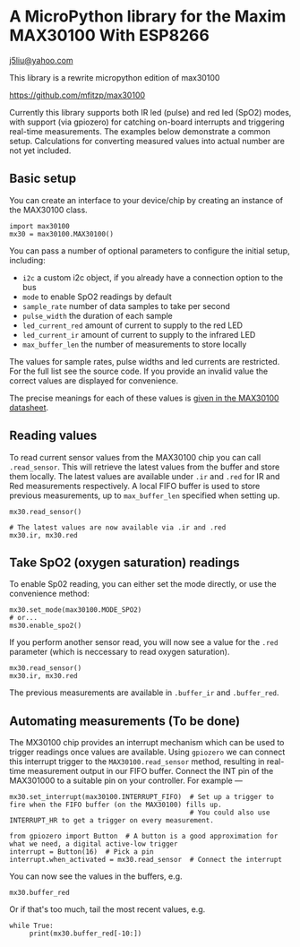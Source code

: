 # A MicroPython library for the Maxim MAX30100 With ESP8266

j5liu@yahoo.com

This library is a rewrite micropython edition  of max30100

https://github.com/mfitzp/max30100

Currently this library supports both IR led (pulse) and red led (SpO2) modes, with support (via gpiozero) for
catching on-board interrupts and triggering real-time measurements. The examples below demonstrate a common setup.
Calculations for converting measured values into actual number are not yet included.

## Basic setup

You can create an interface to your device/chip by creating an instance of the MAX30100 class.

    import max30100
    mx30 = max30100.MAX30100()

You can pass a number of optional parameters to configure the initial setup, including:

- `i2c` a custom i2c object, if you already have a connection option to the bus
- `mode` to enable SpO2 readings by default
- `sample_rate` number of data samples to take per second
- `pulse_width` the duration of each sample
- `led_current_red` amount of current to supply to the red LED
- `led_current_ir` amount of current to supply to the infrared LED
- `max_buffer_len` the number of measurements to store locally

The values for sample rates, pulse widths and led currents are restricted. For the full list see the source code.
If you provide an invalid value the correct values are displayed for convenience.

The precise meanings for each of these values is [given in the MAX30100 datasheet](https://datasheets.maximintegrated.com/en/ds/MAX30100.pdf).

## Reading values

To read current sensor values from the MAX30100 chip you can call `.read_sensor`. This will retrieve the latest values
from the buffer and store them locally. The latest values are available under `.ir` and `.red` for IR and Red measurements
respectively. A local FIFO buffer is used to store previous measurements, up to `max_buffer_len` specified when setting up.

    mx30.read_sensor()

    # The latest values are now available via .ir and .red
    mx30.ir, mx30.red


## Take SpO2 (oxygen saturation) readings

To enable Sp02 reading, you can either set the mode directly, or use the convenience method:

    mx30.set_mode(max30100.MODE_SPO2)
    # or...
    ms30.enable_spo2()

If you perform another sensor read, you will now see a value for the `.red` parameter (which is neccessary to read
oxygen saturation).

    mx30.read_sensor()
    mx30.ir, mx30.red

The previous measurements are available in `.buffer_ir` and `.buffer_red`.

## Automating measurements (To be done)

The MX30100 chip provides an interrupt mechanism which can be used to trigger readings once values are available. Using
`gpiozero` we can connect this interrupt trigger to the `MAX30100.read_sensor` method, resulting in real-time measurement
output in our FIFO buffer. Connect the INT pin of the MAX301000 to a suitable pin on your controller. For example —


    mx30.set_interrupt(max30100.INTERRUPT_FIFO)  # Set up a trigger to fire when the FIFO buffer (on the MAX30100) fills up.
                                                 # You could also use INTERRUPT_HR to get a trigger on every measurement.

    from gpiozero import Button  # A button is a good approximation for what we need, a digital active-low trigger
    interrupt = Button(16)  # Pick a pin
    interrupt.when_activated = mx30.read_sensor  # Connect the interrupt

You can now see the values in the buffers, e.g.

    mx30.buffer_red

Or if that's too much, tail the most recent values, e.g.

    while True:
         print(mx30.buffer_red[-10:])








